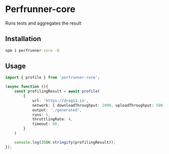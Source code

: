 # Perfrunner-core

Runs tests and aggregates the result

## Installation

```cmd
npm i perfrunner-core -D
```

## Usage

```ts
import { profile } from 'perfrunner-core';

(async function (){
    const profilingResult = await profile(
        {
            url: 'https://drag13.io',
            network: { downloadThroughput: 1000, uploadThroughput: 500, latency: 200 },
            output: './generated',
            runs: 5,
            throttlingRate: 4,
            timeout: 60,
        }
    )

    console.log(JSON.stringify(profilingResult));
});
```
